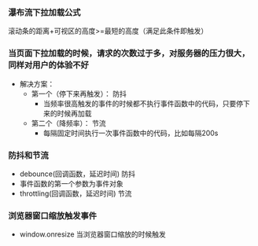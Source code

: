 ### 瀑布流下拉加载公式
滚动条的距离+可视区的高度>=最短的高度（满足此条件即触发）
### 当页面下拉加载的时候，请求的次数过于多，对服务器的压力很大，同样对用户的体验不好
+ 解决方案：
    + 第一个（停下来再触发）： 防抖
        + 当频率很高触发的事件的时候都不执行事件函数中的代码，只要停下来的时候再加载
    + 第二个（降频率）：  节流
        + 每隔固定时间执行一次事件函数中的代码，比如每隔200s
### 防抖和节流
+ debounce(回调函数，延迟时间)  防抖
+ 事件函数的第一个参数为事件对象
+ throttling(回调函数，延迟时间)  节流
### 浏览器窗口缩放触发事件
+ window.onresize  当浏览器窗口缩放的时候触发